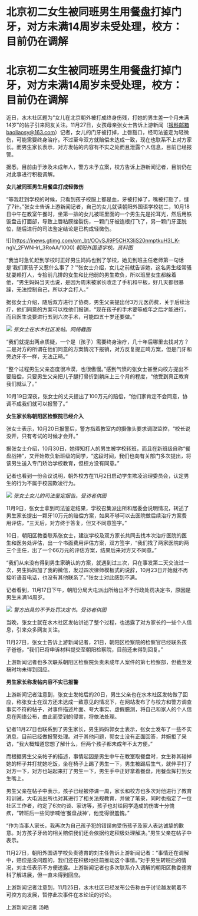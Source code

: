 # 北京初二女生被同班男生用餐盘打掉门牙，对方未满14周岁未受处理，校方：目前仍在调解

# 北京初二女生被同班男生用餐盘打掉门牙，对方未满14周岁未受处理，校方：目前仍在调解

近日，水木社区题为“女儿在北京朝外被打成终身伤残，打她的男生差一个月未满14岁”的帖子引来网友关注。11月27日，女孩母亲张女士告诉上游新闻（报料邮箱baoliaosy@163.com）记者，女儿的门牙被打掉，上唇豁口，经司法鉴定为轻微伤，可能需要终身治疗。不过至今双方就赔偿未达成一致，现在也联系不上对方家长。而男生家长表示，对方发帖的内容有不实之处而且泄露个人信息，目前已经报警。

据悉，目前由于涉及未成年人，警方未予立案，校方告诉上游新闻记者，目前仍在对此事进行积极调解。

**女儿被同班男生用餐盘打成轻微伤**

“等我赶到学校的时候，只看到孩子校服上都是血，牙被打掉了，嘴被打豁了，缝了7针。”张女士告诉上游新闻记者，自己的女儿就读朝阳外国语学校初二，10月18日中午在教室午餐时，坐第一排的女儿被班里面的一个男生先是抡耳光，然后用铁饭盘击打面部，导致上唇粘膜挫裂伤，一颗门牙被连根打飞了，另一颗门牙亚脱位，随后进行的司法鉴定结论是已构成轻微伤。

![](https://inews.gtimg.com/om_bt/OOvSJl9P5CHX3IiS20nmptkuH3I_K-
ngV_2FWNHrI_3RoAA/1000) _朝阳外国语学校。资料图_

“我当时急忙赶到学校时正好男生妈妈也到了学校，她见到班主任老师第一句话是‘我们家孩子又惹什么事了？’”张女士介绍，女儿之前就告诉她，这名男生经常骚扰耍赖打人，专捡前几排的女生和比他弱的男生欺负，所以班里女生都躲着他，“男生妈妈当天也说，是因为周末被家长收走了手机和平板，好几天都很暴躁，无法控制自己，所以才会打人。”

据张女士介绍，随后双方进行了协商，男生父亲提出付3万元医药费，关于后续治疗，他们同意的方案可以找他们报销，“现在孩子的手术要等成年之后才能进行，而且医生说要进行五到六次手术，可能四五十岁还要做。”

![](https://inews.gtimg.com/om_bt/OMKV7g1frwKABOfO5vmqxgJTTjcWGr9uCTN6IPOcXllJ4AA/1000)
_张女士在水木社区发帖。网络截图_

“我们就提出两点质疑，一个是（孩子）需要终身治疗，几十年后哪里去找对方？二是对方的所谓在他们同意的方案情况下报销，对方反复提正畸方案，但是门牙和旁边牙不一样，无法正畸。”

“整个过程男生父亲态度很冷漠，也很傲慢。”感到气愤的张女士甚至向校方提出不要赔偿，只要男生父亲把儿子腿打骨折到躺床上三个月的程度，“他受到真正教育我们就认了。”

10月19日深夜，张女士的丈夫提出了100万元的赔偿，“他们家肯定不会同意，协调不成我们就可以报警了。”

**女生家长称朝阳区检察院已经介入**

张女士表示，10月20日报警后，警方指着教室内的摄像头要求调取监控，“校长说没开，只有考试的时候才会开。”

据张女士介绍，10月30日，她得知打人的男生被学校转班，而且在新班级自称“餐盘战神”，又开始欺负新班级的同学，“这段时间，我们也向有关部门多次提出，将该男生送入专门矫治学校教育，但校方没有同意。”

记者也看到一份会议说明，朝外校方在11月2日启动学生欺凌治理委员会，认定男生的行为不属于校园欺凌行为。

![](https://inews.gtimg.com/om_bt/OYmOszyO88dKDM2ckT58dXgwEjqnF6gA7Q7HXaq_ZPk0kAA/1000)
_张女士女儿的司法鉴定报告。受访者供图_

11月9日，张女士拿到司法鉴定结果，学校召集派出所和居委会说明情况，转述了男生家长提出一颗牙10万元的赔偿方案，如果不够可以去医院做后续治疗方案费用评估，“三天后，对方终于答复，但又不同意签字。”

10日，朝阳区教委联系张女士，建议学校及双方家长共同去找本次治疗医院的医生和医务处评估，出一个书面费用评估方案，双方签字，“我们找了两家医院的两三个主任，出了一个66万元的评估方案，结果后来对方又不同意。”

“我们从来没有得到男生家确认的方案，就遇到过三次，只在事发第二天交流过一次，男生妈妈加了我的微信，发过四次律师模板式的说辞，10月23日开始就不再接听语音电话，也没有其他联系了。”张女士对此感到不满。

记者看到，11月17日下午，朝阳分局大屯派出所给出不予行政处罚决定书，原因是男生未满14周岁。

![](https://inews.gtimg.com/om_bt/OKBHws5QcpwgvbE5rmSbIEHDKJOajCKT0sskCdzIHvDesAA/1000)
_警方出具的不予处罚决定书。受访者供图_

当晚，张女士就在水木社区发帖讲述了整个过程，也透露了对方家长的一些个人信息，引来众多网友关注。

11月27日，张女士告诉上游新闻记者，21日，朝阳区检察院的检察官已经联系孩子爸爸，“我们已将申诉材料提交至朝阳检察院，目前还未得到回复。”

上游新闻记者也多次联系朝阳区检察院负责未成年人案件的第七检察部，但截至发稿时均未得到回应。

**男生家长称发帖内容不实已报警**

上游新闻记者注意到，张女士发帖后的20日，男生父亲也在水木社区发帖做了回应，称张女士在双方还未达成一致意见的情况下，在网站发布了与校方和警方调查事实不符的帖子，对事件描述片面、夸大事实、虚假臆测，将自己和家人的个人信息在网络公布，由此而受到的侵害，将依法处理。

记者11月27日也联系到了男生家长，男生妈妈郭女士表示，张女士发布了一些不实消息，目前已经做报警处理。对于其他问题，郭女士没有正面回答，并婉拒了采访，“我大概知道您想了解什么，但两个孩子都未成年不太方便。”

而根据男生父亲帖子的描述，事情起因是男生中午在教室取餐盘时，女生称其碰掉她的杯子并打扰她吃饭，坐在椅子上踢了男生一下，男生被踢后生气，就伸手打了对方一下，对方也站起来打了男生一下，男生手中正好拿着餐盘，用餐盘挥打到女生嘴上。

男生父亲在帖子中表示，孩子已经被停课一周，家长和校方也多次对他进行了教育和训诫，大屯派出所也对其进行了相关法规教育，并做了笔录，同时也指定了一位社区工作者，约定了6次约谈、家访等，孩子也对给同学造成的伤害十分愧疚，“转班后一些同学喊他‘餐盘战神’，他觉得很羞愧。”

“作为当事人家长，我再次为自己孩子犯的错误向受伤孩子及家人表达诚挚的歉意。对方孩子牙齿的相关赔偿我们还会依据约定积极处理解决。”男生父亲在帖子中表示。

11月27日，朝阳外国语学校负责德育的刘主任告诉上游新闻记者：“事情还在调解中，赔偿是没问题的，我们还在积极地往前推动这个事情。”对于男生转班后的情况，刘主任表示不方便透露。上游新闻记者也多次联系介入调解的朝阳区教委德育科了解进展，但一直未得到回应。

上游新闻记者注意到，11月25日，水木社区已经发布公告称由于讨论越发朝着不可控方向发展，暂停此次事件在本论坛的讨论。

上游新闻记者 汤皓

